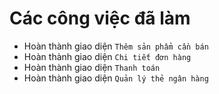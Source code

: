 # __Các công việc đã làm__

* Hoàn thành giao diện `Thêm sản phẩm cần bán`
* Hoàn thành giao diện `Chi tiết đơn hàng`
* Hoàn thành giao diện `Thanh toán`
* Hoàn thành giao diện `Quản lý thẻ ngân hàng`

